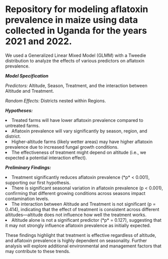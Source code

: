 ##
**<h1>Repository for modeling aflatoxin prevalence in maize using data collected in Uganda for the years 2021 and 2022.</h1>**

We used a Generalized Linear Mixed Model (GLMM) with a Tweedie distribution to analyze the effects of various predictors on aflatoxin prevalence.

***Model Specification***

*Predictors:* Altitude, Season, Treatment, and the interaction between Altitude and Treatment.

*Random Effects:* Districts nested within Regions.

***Hypotheses:***

<li>Treated farms will have lower aflatoxin prevalence compared to untreated farms.</li>
<li>Aflatoxin prevalence will vary significantly by season, region, and district.</li>
<li>Higher-altitude farms (likely wetter areas) may have higher aflatoxin prevalence due to increased fungal growth conditions.</li>
<li>The effectiveness of treatment might depend on altitude (i.e., we expected a potential interaction effect).</li>

***Preliminary Findings:***

<li>Treatment significantly reduces aflatoxin prevalence (*p* < 0.001), supporting our first hypothesis.</li>
<li>There is significant seasonal variation in aflatoxin prevalence (p < 0.001), confirming that different growing conditions across seasons impact contamination levels.</li>
<li>The interaction between Altitude and Treatment is not significant (p = 0.414), indicating that the effect of treatment is consistent across different altitudes—altitude does not influence how well the treatment works.</li>
<li>Altitude alone is not a significant predictor (*p* = 0.127), suggesting that it may not strongly influence aflatoxin prevalence as initially expected.</li>

These findings highlight that treatment is effective regardless of altitude, and aflatoxin prevalence is highly dependent on seasonality. Further analysis will explore additional environmental and management factors that may contribute to these trends.

